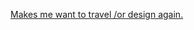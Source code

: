 ---
layout: post
wordpress_id: 659
wordpress_url: http://noesbueno.com/archives/659
date: '2010-06-05 15:00:43 -0500'
date_gmt: '2010-06-05 20:00:43 -0500'
body: |
  <p><a href="http://blog.honeyee.com/paul/archives/2010/06/03/makes-me-want-t.html">Makes me want to travel /or design again.</a></p>
---